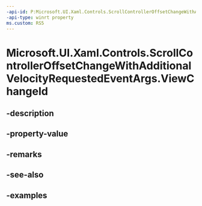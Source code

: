 ```yaml
---
-api-id: P:Microsoft.UI.Xaml.Controls.ScrollControllerOffsetChangeWithAdditionalVelocityRequestedEventArgs.ViewChangeId
-api-type: winrt property
ms.custom: RS5
---
```


<!-- Property syntax.
public int ViewChangeId { get;  set; }
-->

# Microsoft.UI.Xaml.Controls.ScrollControllerOffsetChangeWithAdditionalVelocityRequestedEventArgs.ViewChangeId

## -description

## -property-value

## -remarks

## -see-also

## -examples

